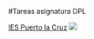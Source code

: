 #Tareas asignatura DPL

[IES Puerto la Cruz](https://blog.iespuertodelacruz.es)
![](image/logo.png)


